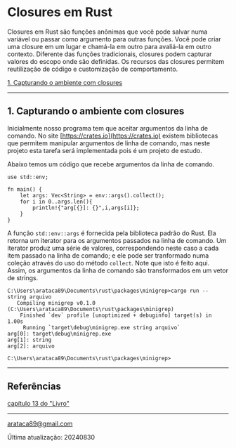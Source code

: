 # Closures em Rust

Closures em Rust são funções anônimas que você pode salvar numa variável ou passar como argumento para outras funções. Você pode criar uma closure em um lugar e chamá-la em outro para avaliá-la em outro contexto. Diferente das funções tradicionais, closures podem capturar valores do escopo onde são definidas. Os recursos das closures permitem reutilização de código e customização de comportamento.

[1. Capturando o ambiente com closures](#1-Capturando-o-ambiente-com-closures)


---

## 1. Capturando o ambiente com closures


Inicialmente nosso programa tem que aceitar argumentos da linha de comando. No site [https://crates.io](https://crates.io) existem bibliotecas que permitem manipular argumentos de linha de comando, mas neste projeto esta tarefa será implementada pois é um projeto de estudo.

Abaixo temos um código que recebe argumentos da linha de comando.

```
use std::env;

fn main() {
    let args: Vec<String> = env::args().collect();
    for i in 0..args.len(){
        println!{"arg[{}]: {}",i,args[i]};
    }
}
```
A função ```std::env::args``` é fornecida pela biblioteca padrão do Rust. Ela retorna um iterator para os argumentos passados na linha de comando. Um iterator produz uma série de valores, correspondendo neste caso a cada item passado na linha de comando; e ele pode ser tranformado numa coleção através do uso do método ```collect```. Note que isto é feito aqui. Assim, os argumentos da linha de comando são transformados em um vetor de strings.
```
C:\Users\arataca89\Documents\rust\packages\minigrep>cargo run -- string arquivo
   Compiling minigrep v0.1.0 (C:\Users\arataca89\Documents\rust\packages\minigrep)
    Finished `dev` profile [unoptimized + debuginfo] target(s) in 1.00s
     Running `target\debug\minigrep.exe string arquivo`
arg[0]: target\debug\minigrep.exe
arg[1]: string
arg[2]: arquivo

C:\Users\arataca89\Documents\rust\packages\minigrep>
```


---
## Referências

[capítulo 13 do "Livro"](https://doc.rust-lang.org/book/ch13-00-functional-features.html)

---

arataca89@gmail.com

Última atualização: 20240830

